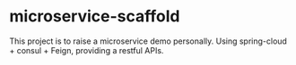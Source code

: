 # microservice-scaffold
This project is to raise a microservice demo personally. Using spring-cloud + consul + Feign, providing a restful APIs.
